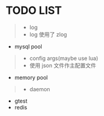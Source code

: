 # TODO LIST

> - log
> - log 使用了 zlog

- mysql pool

> - config args(maybe use lua)
> - 使用 json 文件作主配置文件

- memory pool

> - daemon

- gtest
- redis

